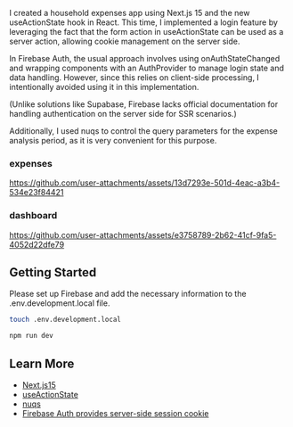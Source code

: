 I created a household expenses app using Next.js 15 and the new useActionState hook in React. This time, I implemented a login feature by leveraging the fact that the form action in useActionState can be used as a server action, allowing cookie management on the server side.

In Firebase Auth, the usual approach involves using onAuthStateChanged and wrapping components with an AuthProvider to manage login state and data handling. However, since this relies on client-side processing, I intentionally avoided using it in this implementation.

(Unlike solutions like Supabase, Firebase lacks official documentation for handling authentication on the server side for SSR scenarios.)

Additionally, I used nuqs to control the query parameters for the expense analysis period, as it is very convenient for this purpose.

### expenses

https://github.com/user-attachments/assets/13d7293e-501d-4eac-a3b4-534e23f84421

### dashboard



https://github.com/user-attachments/assets/e3758789-2b62-41cf-9fa5-4052d22dfe79



## Getting Started

Please set up Firebase and add the necessary information to the .env.development.local file.

```bash
touch .env.development.local
```

```bash
npm run dev
```

## Learn More

- [Next.js15](https://nextjs.org/blog/next-15)
- [useActionState](https://react.dev/reference/react/useActionState)
- [nuqs](https://nuqs.47ng.com/)
- [Firebase Auth provides server-side session cookie](https://firebase.google.com/docs/auth/admin/manage-cookies)
